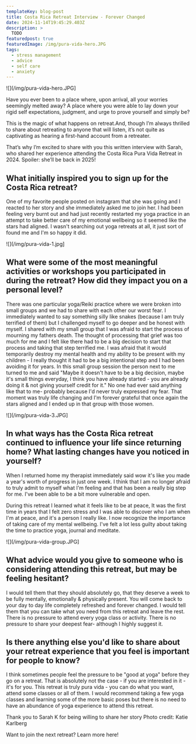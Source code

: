 ```yaml
---
templateKey: blog-post
title: Costa Rica Retreat Interview - Forever Changed
date: 2024-11-14T19:45:29.403Z
description: >
  TODO
featuredpost: true
featuredImage: /img/pura-vida-hero.JPG
tags:
  - stress management
  - advice
  - self care
  - anxiety
---
```


![](/img/pura-vida-hero.JPG]

Have you ever been to a place where, upon arrival, all your worries seemingly melted away? A place where you were able to lay down your rigid self expectations, judgment, and urge to prove yourself and simply be? 

This is the magic of what happens on retreat.And, though I’m always thrilled to share about retreating to anyone that will listen, it’s not quite as captivating as hearing a first-hand account from a retreater. 

That’s why I’m excited to share with you this written interview with Sarah, who shared her experience attending the Costa Rica Pura Vida Retreat in 2024. Spoiler: she’ll be back in 2025! 

## What initially inspired you to sign up for the Costa Rica retreat? 
One of my favorite people posted on instagram that she was going and I reacted to her story and she immediately asked me to join her. I had been feeling very burnt out and had just recently restarted my yoga practice in an attempt to take better care of my emotional wellbeing so it seemed like the stars had aligned. I wasn't searching out yoga retreats at all, it just sort of found me and I'm so happy it did. 

![](/img/pura-vida-1.jpg]
## What were some of the most meaningful activities or workshops you participated in during the retreat? How did they impact you on a personal level?
There was one particular yoga/Reiki practice where we were broken into small groups and we had to share with each other our worst fear. I immediately wanted to say something silly like snakes (because I am truly terrified of them) but I challenged myself to go deeper and be honest with myself. I shared with my small group that I was afraid to start the process of mourning my fathers death. The thought of processing that grief was too much for me and I felt like there had to be a big decision to start that process and taking that step terrified me. I was afraid that it would temporarily destroy my mental health and my ability to be present with my children - I really thought it had to be a big intentional step and I had been avoiding it for years. In this small group session the person next to me turned to me and said "Maybe it doesn't have to be a big decision, maybe it's small things everyday, I think you have already started - you are already doing it & not giving yourself credit for it." No one had ever said anything like that to me- probably because I'd never truly expressed my fear. That moment was truly life changing and I'm forever grateful that once again the stars aligned and I ended up in that group with those women.  

![](/img/pura-vida-3.JPG]

## In what ways has the Costa Rica retreat continued to influence your life since returning home? What lasting changes have you noticed in yourself?
When I returned home my therapist immediately said wow it's like you made a year's worth of progress in just one week. I think that I am no longer afraid to truly admit to myself what I'm feeling and that has been a really big step for me. I've been able to be a bit more vulnerable and open. 

During this retreat I learned what it feels like to be at peace, It was the first time in years that I felt zero stress and I was able to discover who I am when I'm at peace, and it's a person I really like. I now recognize the importance of taking care of my mental wellbeing. I've felt a lot less guilty about taking the time to practice yoga, journal and meditate. 

![](/img/pura-vida-group.JPG]

## What advice would you give to someone who is considering attending this retreat, but may be feeling hesitant?
I would tell them that they should absolutely go, that they deserve a week to be fully mentally, emotionally & physically present. You will come back to your day to day life completely refreshed and forever changed. I would tell them that you can take what you need from this retreat and leave the rest. There is no pressure to attend every yoga class or activity. There is no pressure to share your deepest fear- although I highly suggest it. 


## Is there anything else you'd like to share about your retreat experience that you feel is important for people to know?
I think sometimes people feel the pressure to be "good at yoga" before they go on a retreat. That is absolutely not the case - if you are interested in it - it's for you. This retreat is truly pura vida - you can do what you want, attend some classes or all of them. I would recommend taking a few yoga classes and learning some of the more basic poses but there is no need to have an abundance of yoga experience to attend this retreat. 

Thank you to Sarah K for being willing to share her story
Photo credit: Katie Karlberg

Want to join the next retreat? Learn more here! 

